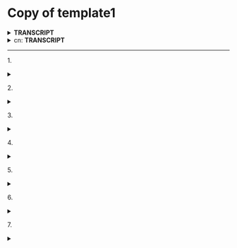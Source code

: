# Copy of template1







<details>

<summary><strong>TRANSCRIPT</strong></summary>



</details>

<details>

<summary>cn: <strong>TRANSCRIPT</strong></summary>



</details>

***

1\.

<details>

<summary></summary>



</details>

2\.

<details>

<summary></summary>



</details>

3\.

<details>

<summary></summary>



</details>

4\.

<details>

<summary></summary>



</details>

5\.

<details>

<summary></summary>



</details>

6\.

<details>

<summary></summary>



</details>

7\.

<details>

<summary></summary>



</details>

